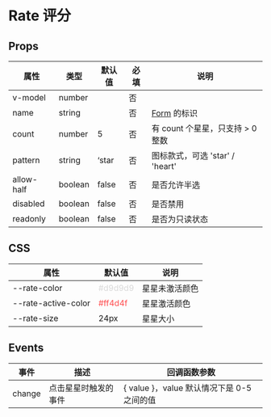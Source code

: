 # Rate 评分

## Props

| 属性       | 类型    | 默认值 | 必填 | 说明                             |
| ---------- | ------- | ------ | ---- | -------------------------------- |
| v-model    | number  |        | 否   |
| name       | string  |        | 否   | [Form](./Form.md) 的标识         |
| count      | number  | 5      | 否   | 有 count 个星星，只支持 > 0 整数 |
| pattern    | string  | ‘star  | 否   | 图标款式，可选 'star' / 'heart'  |
| allow-half | boolean | false  | 否   | 是否允许半选                     |
| disabled   | boolean | false  | 否   | 是否禁用                         |
| readonly   | boolean | false  | 否   | 是否为只读状态                   |

## CSS

| 属性                | 默认值                               | 说明           |
| ------------------- | ------------------------------------ | -------------- |
| --rate-color        | <font color="#d9d9d9">#d9d9d9</font> | 星星未激活颜色 |
| --rate-active-color | <font color="#ff4d4f">#ff4d4f</font> | 星星激活颜色   |
| --rate-size         | 24px                                 | 星星大小       |

## Events

| 事件   | 描述                 | 回调函数参数                               |
| ------ | -------------------- | ------------------------------------------ |
| change | 点击星星时触发的事件 | { value }，value 默认情况下是 0-5 之间的值 |
